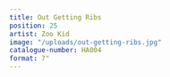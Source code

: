 ```yaml
---
title: Out Getting Ribs
position: 25
artist: Zoo Kid
image: "/uploads/out-getting-ribs.jpg"
catalogue-number: HA004
format: 7"
---
```



